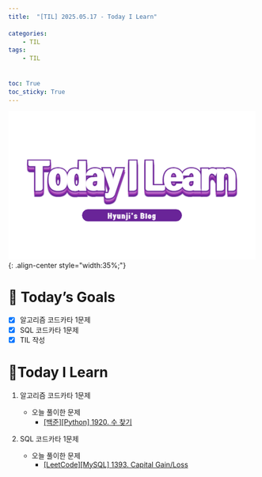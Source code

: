 ```yaml
---
title:  "[TIL] 2025.05.17 - Today I Learn" 

categories: 
    - TIL
tags: 
    - TIL


toc: True
toc_sticky: True
---
```


![TIL](/assets/images/TIL3.png){: .align-center style="width:35%;"}


# 🎯 Today’s Goals
- [x] 알고리즘 코드카타 1문제
- [x] SQL 코드카타 1문제
- [x] TIL 작성

# 👀Today I Learn
1. 알고리즘 코드카타 1문제

   - 오늘 풀이한 문제
     - [[백준][Python] 1920. 수 찾기](https://hzi09.github.io/python_boj/python_1920/)

2. SQL 코드카타 1문제

   - 오늘 풀이한 문제
     - [[LeetCode][MySQL] 1393. Capital Gain/Loss](https://hzi09.github.io/mysql_leetcode/lc_sql_1393)
